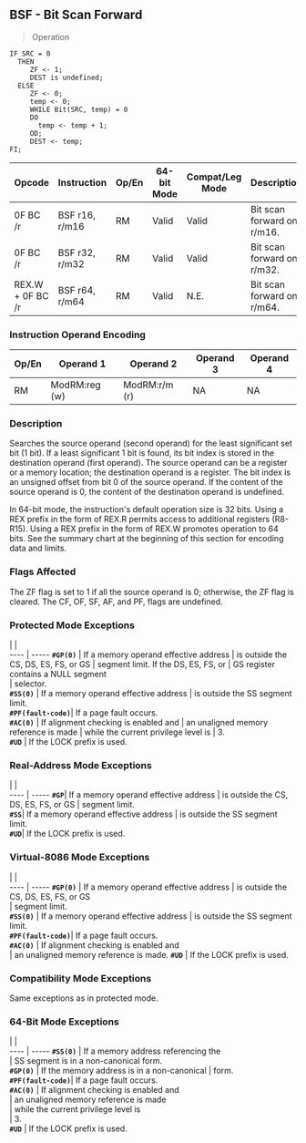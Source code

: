 ## BSF - Bit Scan Forward

> Operation

``` slim
IF SRC = 0
  THEN
     ZF <- 1;
     DEST is undefined;
  ELSE
     ZF <- 0;
     temp <- 0;
     WHILE Bit(SRC, temp) = 0
     DO
       temp <- temp + 1;
     OD;
     DEST <- temp;
FI;

```

 Opcode          | Instruction   | Op/En| 64-bit Mode| Compat/Leg Mode| Description               
 ---  | --- | --- | --- | --- | ---
 0F BC /r        | BSF r16, r/m16| RM   | Valid      | Valid          | Bit scan forward on r/m16.
 0F BC /r        | BSF r32, r/m32| RM   | Valid      | Valid          | Bit scan forward on r/m32.
 REX.W + 0F BC /r| BSF r64, r/m64| RM   | Valid      | N.E.           | Bit scan forward on r/m64.

### Instruction Operand Encoding
 Op/En| Operand 1    | Operand 2    | Operand 3| Operand 4
 ---  | --- | --- | --- | ---
 RM   | ModRM:reg (w)| ModRM:r/m (r)| NA       | NA       

### Description
Searches the source operand (second operand) for the least significant set bit
(1 bit). If a least significant 1 bit is found, its bit index is stored in the
destination operand (first operand). The source operand can be a register or
a memory location; the destination operand is a register. The bit index is an
unsigned offset from bit 0 of the source operand. If the content of the source
operand is 0, the content of the destination operand is undefined.

In 64-bit mode, the instruction's default operation size is 32 bits. Using a
REX prefix in the form of REX.R permits access to additional registers (R8-R15).
Using a REX prefix in the form of REX.W promotes operation to 64 bits. See the
summary chart at the beginning of this section for encoding data and limits.



### Flags Affected
The ZF flag is set to 1 if all the source operand is 0; otherwise, the ZF flag
is cleared. The CF, OF, SF, AF, and PF, flags are undefined.


### Protected Mode Exceptions
   | |  
---- | -----
 **``#GP(0)``**         | If a memory operand effective address
                | is outside the CS, DS, ES, FS, or GS 
                | segment limit. If the DS, ES, FS, or 
                | GS register contains a NULL segment  
                | selector.                            
 **``#SS(0)``**         | If a memory operand effective address
                | is outside the SS segment limit.     
 **``#PF(fault-code)``**| If a page fault occurs.              
 **``#AC(0)``**         | If alignment checking is enabled and 
                | an unaligned memory reference is made
                | while the current privilege level is 
                | 3.                                   
 **``#UD``**            | If the LOCK prefix is used.          

### Real-Address Mode Exceptions
   | |  
---- | -----
 **``#GP``**| If a memory operand effective address
    | is outside the CS, DS, ES, FS, or GS 
    | segment limit.                       
 **``#SS``**| If a memory operand effective address
    | is outside the SS segment limit.     
 **``#UD``**| If the LOCK prefix is used.          

### Virtual-8086 Mode Exceptions
   | |  
---- | -----
 **``#GP(0)``**         | If a memory operand effective address 
                | is outside the CS, DS, ES, FS, or GS  
                | segment limit.                        
 **``#SS(0)``**         | If a memory operand effective address 
                | is outside the SS segment limit.      
 **``#PF(fault-code)``**| If a page fault occurs.               
 **``#AC(0)``**         | If alignment checking is enabled and  
                | an unaligned memory reference is made.
 **``#UD``**            | If the LOCK prefix is used.           

### Compatibility Mode Exceptions
Same exceptions as in protected mode.


### 64-Bit Mode Exceptions
   | |  
---- | -----
 **``#SS(0)``**         | If a memory address referencing the        
                | SS segment is in a non-canonical form.     
 **``#GP(0)``**         | If the memory address is in a non-canonical
                | form.                                      
 **``#PF(fault-code)``**| If a page fault occurs.                    
 **``#AC(0)``**         | If alignment checking is enabled and       
                | an unaligned memory reference is made      
                | while the current privilege level is       
                | 3.                                         
 **``#UD``**            | If the LOCK prefix is used.                
